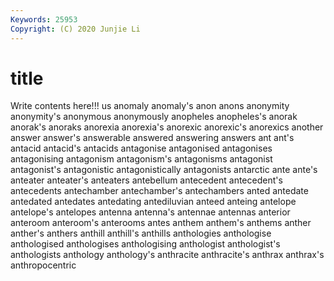 ```yaml
---
Keywords: 25953
Copyright: (C) 2020 Junjie Li
---
```


# title

Write contents here!!!
us 
anomaly 
anomaly's 
anon 
anons 
anonymity 
anonymity's 
anonymous 
anonymously
anopheles 
anopheles's 
anorak 
anorak's 
anoraks 
anorexia 
anorexia's 
anorexic 
anorexic's 
anorexics
another 
answer 
answer's 
answerable 
answered 
answering 
answers 
ant 
ant's 
antacid
antacid's 
antacids 
antagonise 
antagonised 
antagonises 
antagonising 
antagonism 
antagonism's 
antagonisms 
antagonist
antagonist's 
antagonistic 
antagonistically 
antagonists 
antarctic 
ante 
ante's 
anteater 
anteater's 
anteaters
antebellum 
antecedent 
antecedent's 
antecedents 
antechamber 
antechamber's 
antechambers 
anted 
antedate 
antedated
antedates 
antedating 
antediluvian 
anteed 
anteing 
antelope 
antelope's 
antelopes 
antenna 
antenna's
antennae 
antennas 
anterior 
anteroom 
anteroom's 
anterooms 
antes 
anthem 
anthem's 
anthems
anther 
anther's 
anthers 
anthill 
anthill's 
anthills 
anthologies 
anthologise 
anthologised 
anthologises
anthologising 
anthologist 
anthologist's 
anthologists 
anthology 
anthology's 
anthracite 
anthracite's 
anthrax 
anthrax's
anthropocentric 
